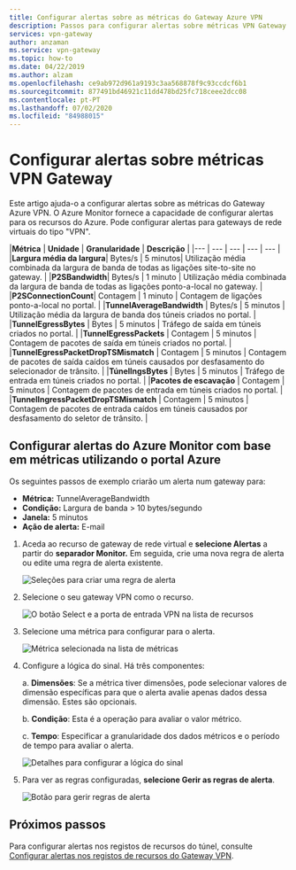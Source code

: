 ```yaml
---
title: Configurar alertas sobre as métricas do Gateway Azure VPN
description: Passos para configurar alertas sobre métricas VPN Gateway
services: vpn-gateway
author: anzaman
ms.service: vpn-gateway
ms.topic: how-to
ms.date: 04/22/2019
ms.author: alzam
ms.openlocfilehash: ce9ab972d961a9193c3aa568878f9c93ccdcf6b1
ms.sourcegitcommit: 877491bd46921c11dd478bd25fc718ceee2dcc08
ms.contentlocale: pt-PT
ms.lasthandoff: 07/02/2020
ms.locfileid: "84988015"
---
```

# <a name="set-up-alerts-on-vpn-gateway-metrics"></a>Configurar alertas sobre métricas VPN Gateway

Este artigo ajuda-o a configurar alertas sobre as métricas do Gateway Azure VPN. O Azure Monitor fornece a capacidade de configurar alertas para os recursos do Azure. Pode configurar alertas para gateways de rede virtuais do tipo "VPN".


|**Métrica**   | **Unidade** | **Granularidade** | **Descrição** | 
|---       | ---        | ---       | ---            | ---       |
|**Largura média da largura**| Bytes/s  | 5 minutos| Utilização média combinada da largura de banda de todas as ligações site-to-site no gateway.     |
|**P2SBandwidth**| Bytes/s  | 1 minuto  | Utilização média combinada da largura de banda de todas as ligações ponto-a-local no gateway.    |
|**P2SConnectionCount**| Contagem  | 1 minuto  | Contagem de ligações ponto-a-local no portal.   |
|**TunnelAverageBandwidth** | Bytes/s    | 5 minutos  | Utilização média da largura de banda dos túneis criados no portal. |
|**TunnelEgressBytes** | Bytes | 5 minutos | Tráfego de saída em túneis criados no portal.   |
|**TunnelEgressPackets** | Contagem | 5 minutos | Contagem de pacotes de saída em túneis criados no portal.   |
|**TunnelEgressPacketDropTSMismatch** | Contagem | 5 minutos | Contagem de pacotes de saída caídos em túneis causados por desfasamento do selecionador de trânsito. |
|**TúnelIngsBytes** | Bytes | 5 minutos | Tráfego de entrada em túneis criados no portal.   |
|**Pacotes de escavação** | Contagem | 5 minutos | Contagem de pacotes de entrada em túneis criados no portal.   |
|**TunnelIngressPacketDropTSMismatch** | Contagem | 5 minutos | Contagem de pacotes de entrada caídos em túneis causados por desfasamento do seletor de trânsito. |


## <a name="set-up-azure-monitor-alerts-based-on-metrics-by-using-the-azure-portal"></a><a name="setup"></a>Configurar alertas do Azure Monitor com base em métricas utilizando o portal Azure

Os seguintes passos de exemplo criarão um alerta num gateway para:

- **Métrica:** TunnelAverageBandwidth
- **Condição:** Largura de banda > 10 bytes/segundo
- **Janela:** 5 minutos
- **Ação de alerta:** E-mail



1. Aceda ao recurso de gateway de rede virtual e **selecione Alertas** a partir do **separador Monitor.** Em seguida, crie uma nova regra de alerta ou edite uma regra de alerta existente.

   ![Seleções para criar uma regra de alerta](./media/vpn-gateway-howto-setup-alerts-virtual-network-gateway-metric/metric-alert1.png "Criar")

2. Selecione o seu gateway VPN como o recurso.

   ![O botão Select e a porta de entrada VPN na lista de recursos](./media/vpn-gateway-howto-setup-alerts-virtual-network-gateway-metric/metric-alert2.png "Selecionar")

3. Selecione uma métrica para configurar para o alerta.

   ![Métrica selecionada na lista de métricas](./media/vpn-gateway-howto-setup-alerts-virtual-network-gateway-metric/metric-alert3.png "Selecionar")
4. Configure a lógica do sinal. Há três componentes:

    a. **Dimensões**: Se a métrica tiver dimensões, pode selecionar valores de dimensão específicas para que o alerta avalie apenas dados dessa dimensão. Estes são opcionais.

    b. **Condição**: Esta é a operação para avaliar o valor métrico.

    c. **Tempo**: Especificar a granularidade dos dados métricos e o período de tempo para avaliar o alerta.

   ![Detalhes para configurar a lógica do sinal](./media/vpn-gateway-howto-setup-alerts-virtual-network-gateway-metric/metric-alert4.png "Selecionar")

5. Para ver as regras configuradas, **selecione Gerir as regras de alerta**.

   ![Botão para gerir regras de alerta](./media/vpn-gateway-howto-setup-alerts-virtual-network-gateway-metric/metric-alert8.png "Selecionar")

## <a name="next-steps"></a>Próximos passos

Para configurar alertas nos registos de recursos do túnel, consulte [Configurar alertas nos registos de recursos do Gateway VPN](vpn-gateway-howto-setup-alerts-virtual-network-gateway-log.md).

